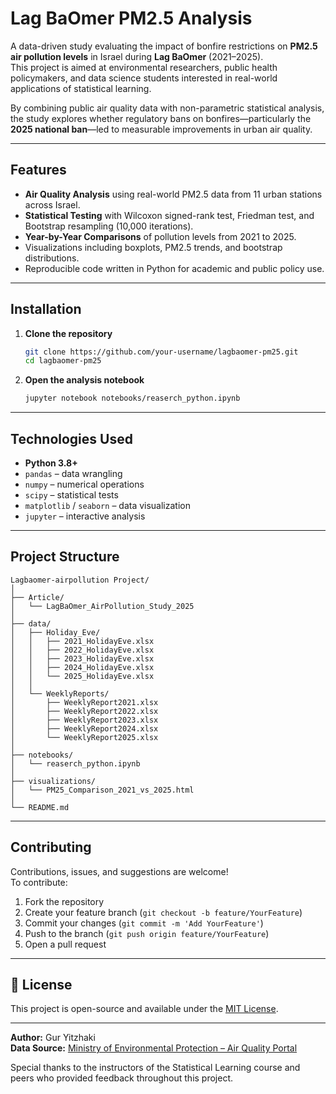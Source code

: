 # Lag BaOmer PM2.5 Analysis 

A data-driven study evaluating the impact of bonfire restrictions on **PM2.5 air pollution levels** in Israel during **Lag BaOmer** (2021–2025).  
This project is aimed at environmental researchers, public health policymakers, and data science students interested in real-world applications of statistical learning.

By combining public air quality data with non-parametric statistical analysis, the study explores whether regulatory bans on bonfires—particularly the **2025 national ban**—led to measurable improvements in urban air quality.

---

## Features

- **Air Quality Analysis** using real-world PM2.5 data from 11 urban stations across Israel.
- **Statistical Testing** with Wilcoxon signed-rank test, Friedman test, and Bootstrap resampling (10,000 iterations).
- **Year-by-Year Comparisons** of pollution levels from 2021 to 2025.
- Visualizations including boxplots, PM2.5 trends, and bootstrap distributions.
- Reproducible code written in Python for academic and public policy use.

---

##  Installation

1. **Clone the repository**
   ```bash
   git clone https://github.com/your-username/lagbaomer-pm25.git
   cd lagbaomer-pm25
   ```

2. **Open the analysis notebook**
   ```bash
   jupyter notebook notebooks/reaserch_python.ipynb
   ```
---


##  Technologies Used

- **Python 3.8+**
- `pandas` – data wrangling
- `numpy` – numerical operations
- `scipy` – statistical tests
- `matplotlib` / `seaborn` – data visualization
- `jupyter` – interactive analysis

---

##  Project Structure

```plaintext
Lagbaomer-airpollution Project/
│
├── Article/
│   └── LagBaOmer_AirPollution_Study_2025
│
├── data/
│   ├── Holiday_Eve/
│   │   ├── 2021_HolidayEve.xlsx
│   │   ├── 2022_HolidayEve.xlsx
│   │   ├── 2023_HolidayEve.xlsx
│   │   ├── 2024_HolidayEve.xlsx
│   │   └── 2025_HolidayEve.xlsx
│   │
│   └── WeeklyReports/
│       ├── WeeklyReport2021.xlsx
│       ├── WeeklyReport2022.xlsx
│       ├── WeeklyReport2023.xlsx
│       ├── WeeklyReport2024.xlsx
│       └── WeeklyReport2025.xlsx
│
├── notebooks/
│   └── reaserch_python.ipynb
│
├── visualizations/
│   └── PM25_Comparison_2021_vs_2025.html
│
└── README.md
```

---

##  Contributing

Contributions, issues, and suggestions are welcome!  
To contribute:

1. Fork the repository
2. Create your feature branch (`git checkout -b feature/YourFeature`)
3. Commit your changes (`git commit -m 'Add YourFeature'`)
4. Push to the branch (`git push origin feature/YourFeature`)
5. Open a pull request

---

## 📄 License

This project is open-source and available under the [MIT License](LICENSE).

---

**Author:** Gur Yitzhaki  
**Data Source:** [Ministry of Environmental Protection – Air Quality Portal](https://www.sviva.gov.il)


Special thanks to the instructors of the Statistical Learning course and peers who provided feedback throughout this project.
